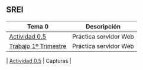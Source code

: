 ## SREI
| Tema 0      | Descripción |
| ----------- | ----------- |
| [Actividad 0.5](https://github.com/smordom/SREI/blob/main/1%C2%BA%20Trimestre/Actividad%200.5)      |  Práctica servidor Web      |
| [Trabajo 1º Trimestre](https://github.com/smordom/SREI/tree/main/1%C2%BA%20Trimestre/Trabajo%201%C2%BA%20Trimestre)      |  Práctica servidor Web      |

| [Actividad 0.5](https://github.com/smordom/SREI/tree/main/1%C2%BA%20Trimestre/Trabajo%201%C2%BA%20Trimestre/Capturas)      |  Capturas     |

